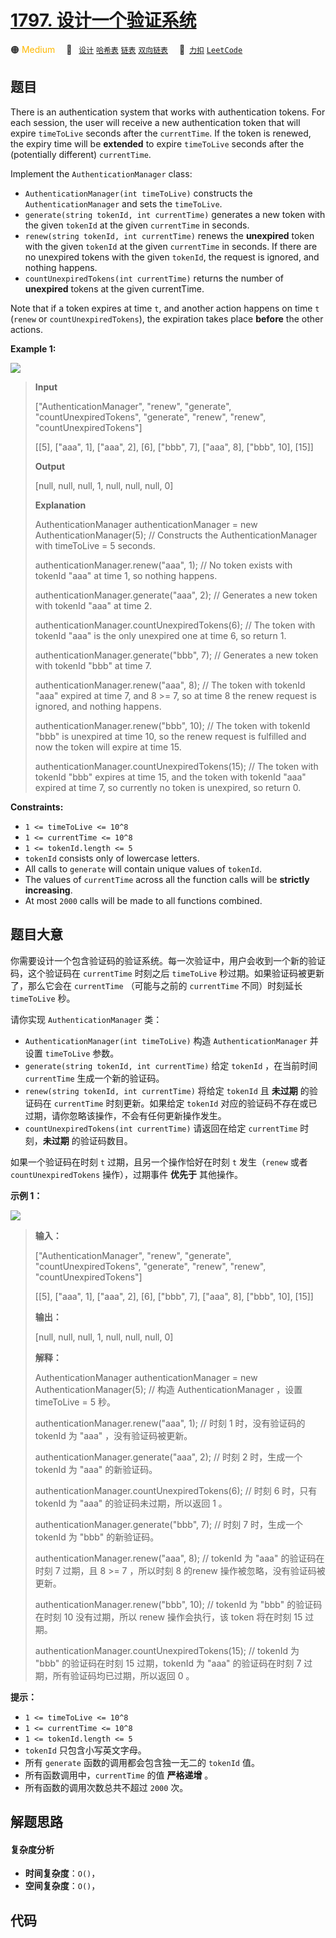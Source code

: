 # [1797. 设计一个验证系统](https://2xiao.github.io/leetcode-js/problem/1797.html)

🟠 <font color=#ffb800>Medium</font>&emsp; 🔖&ensp; [`设计`](/tag/design.md) [`哈希表`](/tag/hash-table.md) [`链表`](/tag/linked-list.md) [`双向链表`](/tag/doubly-linked-list.md)&emsp; 🔗&ensp;[`力扣`](https://leetcode.cn/problems/design-authentication-manager) [`LeetCode`](https://leetcode.com/problems/design-authentication-manager)

## 题目

There is an authentication system that works with authentication tokens. For
each session, the user will receive a new authentication token that will
expire `timeToLive` seconds after the `currentTime`. If the token is renewed,
the expiry time will be **extended** to expire `timeToLive` seconds after the
(potentially different) `currentTime`.

Implement the `AuthenticationManager` class:

  * `AuthenticationManager(int timeToLive)` constructs the `AuthenticationManager` and sets the `timeToLive`.
  * `generate(string tokenId, int currentTime)` generates a new token with the given `tokenId` at the given `currentTime` in seconds.
  * `renew(string tokenId, int currentTime)` renews the **unexpired** token with the given `tokenId` at the given `currentTime` in seconds. If there are no unexpired tokens with the given `tokenId`, the request is ignored, and nothing happens.
  * `countUnexpiredTokens(int currentTime)` returns the number of **unexpired** tokens at the given currentTime.

Note that if a token expires at time `t`, and another action happens on time
`t` (`renew` or `countUnexpiredTokens`), the expiration takes place **before**
the other actions.



**Example 1:**

![](https://assets.leetcode.com/uploads/2021/02/25/copy-of-pc68_q2.png)

> 
> 
> 
> 
> 
> **Input**
> 
> ["AuthenticationManager", "renew", "generate", "countUnexpiredTokens", "generate", "renew", "renew", "countUnexpiredTokens"]
> 
> [[5], ["aaa", 1], ["aaa", 2], [6], ["bbb", 7], ["aaa", 8], ["bbb", 10], [15]]
> 
> **Output**
> 
> [null, null, null, 1, null, null, null, 0]
> 
> 
> 
> **Explanation**
> 
> AuthenticationManager authenticationManager = new AuthenticationManager(5); // Constructs the AuthenticationManager with timeToLive = 5 seconds.
> 
> authenticationManager.renew("aaa", 1); // No token exists with tokenId "aaa" at time 1, so nothing happens.
> 
> authenticationManager.generate("aaa", 2); // Generates a new token with tokenId "aaa" at time 2.
> 
> authenticationManager.countUnexpiredTokens(6); // The token with tokenId "aaa" is the only unexpired one at time 6, so return 1.
> 
> authenticationManager.generate("bbb", 7); // Generates a new token with tokenId "bbb" at time 7.
> 
> authenticationManager.renew("aaa", 8); // The token with tokenId "aaa" expired at time 7, and 8 >= 7, so at time 8 the renew request is ignored, and nothing happens.
> 
> authenticationManager.renew("bbb", 10); // The token with tokenId "bbb" is unexpired at time 10, so the renew request is fulfilled and now the token will expire at time 15.
> 
> authenticationManager.countUnexpiredTokens(15); // The token with tokenId "bbb" expires at time 15, and the token with tokenId "aaa" expired at time 7, so currently no token is unexpired, so return 0.

**Constraints:**

  * `1 <= timeToLive <= 10^8`
  * `1 <= currentTime <= 10^8`
  * `1 <= tokenId.length <= 5`
  * `tokenId` consists only of lowercase letters.
  * All calls to `generate` will contain unique values of `tokenId`.
  * The values of `currentTime` across all the function calls will be **strictly increasing**.
  * At most `2000` calls will be made to all functions combined.


## 题目大意

你需要设计一个包含验证码的验证系统。每一次验证中，用户会收到一个新的验证码，这个验证码在 `currentTime` 时刻之后 `timeToLive`
秒过期。如果验证码被更新了，那么它会在 `currentTime` （可能与之前的 `currentTime` 不同）时刻延长 `timeToLive`
秒。

请你实现 `AuthenticationManager` 类：

  * `AuthenticationManager(int timeToLive)` 构造 `AuthenticationManager` 并设置 `timeToLive` 参数。
  * `generate(string tokenId, int currentTime)` 给定 `tokenId` ，在当前时间 `currentTime` 生成一个新的验证码。
  * `renew(string tokenId, int currentTime)` 将给定 `tokenId` 且 **未过期** 的验证码在 `currentTime` 时刻更新。如果给定 `tokenId` 对应的验证码不存在或已过期，请你忽略该操作，不会有任何更新操作发生。
  * `countUnexpiredTokens(int currentTime)` 请返回在给定 `currentTime` 时刻，**未过期** 的验证码数目。

如果一个验证码在时刻 `t` 过期，且另一个操作恰好在时刻 `t` 发生（`renew` 或者 `countUnexpiredTokens`
操作），过期事件 **优先于** 其他操作。

**示例 1：**

![](https://assets.leetcode.com/uploads/2021/02/25/copy-of-pc68_q2.png)

> 
> 
> 
> 
> 
> **输入：**
> 
> ["AuthenticationManager", "renew", "generate", "countUnexpiredTokens", "generate", "renew", "renew", "countUnexpiredTokens"]
> 
> [[5], ["aaa", 1], ["aaa", 2], [6], ["bbb", 7], ["aaa", 8], ["bbb", 10], [15]]
> 
> **输出：**
> 
> [null, null, null, 1, null, null, null, 0]
> 
> 
> 
> **解释：**
> 
> AuthenticationManager authenticationManager = new AuthenticationManager(5); // 构造 AuthenticationManager ，设置 timeToLive = 5 秒。
> 
> authenticationManager.renew("aaa", 1); // 时刻 1 时，没有验证码的 tokenId 为 "aaa" ，没有验证码被更新。
> 
> authenticationManager.generate("aaa", 2); // 时刻 2 时，生成一个 tokenId 为 "aaa" 的新验证码。
> 
> authenticationManager.countUnexpiredTokens(6); // 时刻 6 时，只有 tokenId 为 "aaa" 的验证码未过期，所以返回 1 。
> 
> authenticationManager.generate("bbb", 7); // 时刻 7 时，生成一个 tokenId 为 "bbb" 的新验证码。
> 
> authenticationManager.renew("aaa", 8); // tokenId 为 "aaa" 的验证码在时刻 7 过期，且 8 >= 7 ，所以时刻 8 的renew 操作被忽略，没有验证码被更新。
> 
> authenticationManager.renew("bbb", 10); // tokenId 为 "bbb" 的验证码在时刻 10 没有过期，所以 renew 操作会执行，该 token 将在时刻 15 过期。
> 
> authenticationManager.countUnexpiredTokens(15); // tokenId 为 "bbb" 的验证码在时刻 15 过期，tokenId 为 "aaa" 的验证码在时刻 7 过期，所有验证码均已过期，所以返回 0 。
> 
> 

**提示：**

  * `1 <= timeToLive <= 10^8`
  * `1 <= currentTime <= 10^8`
  * `1 <= tokenId.length <= 5`
  * `tokenId` 只包含小写英文字母。
  * 所有 `generate` 函数的调用都会包含独一无二的 `tokenId` 值。
  * 所有函数调用中，`currentTime` 的值 **严格递增** 。
  * 所有函数的调用次数总共不超过 `2000` 次。


## 解题思路

#### 复杂度分析

- **时间复杂度**：`O()`，
- **空间复杂度**：`O()`，

## 代码

```javascript

```